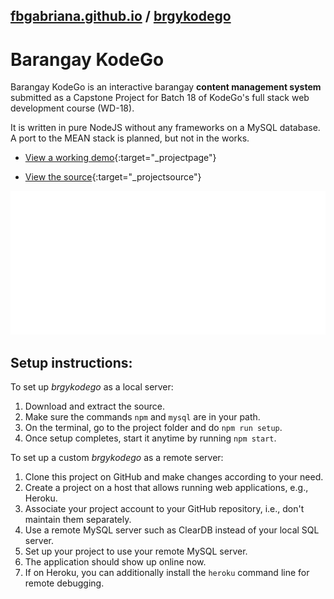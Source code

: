 ## [fbgabriana.github.io](/ "Bamm's KodeGo Repository") / [brgykodego](/brgykodego/)

# Barangay KodeGo

Barangay KodeGo is an interactive barangay **content management system** submitted as a Capstone Project for Batch 18 of KodeGo's full stack web development course (WD-18).

It is written in pure NodeJS without any frameworks on a MySQL database. A port to the MEAN stack is planned, but not in the works.

* [View a working demo](http://brgykodego.herokuapp.com/){:target="_projectpage"}

* [View the source](https://github.com/fbgabriana/brgykodego){:target="_projectsource"}

![screenshot](screenshot.svg)

## Setup instructions:

To set up _brgykodego_ as a local server:

1. Download and extract the source.
1. Make sure the commands `npm` and `mysql` are in your path.
1. On the terminal, go to the project folder and do `npm run setup`.
1. Once setup completes, start it anytime by running `npm start`.

To set up a custom _brgykodego_ as a remote server:

1. Clone this project on GitHub and make changes according to your need.
1. Create a project on a host that allows running web applications, e.g., Heroku.
1. Associate your project account to your GitHub repository, i.e., don't maintain them separately.
1. Use a remote MySQL server such as ClearDB instead of your local SQL server.
1. Set up your project to use your remote MySQL server.
1. The application should show up online now.
1. If on Heroku, you can additionally install the `heroku` command line for remote debugging.

